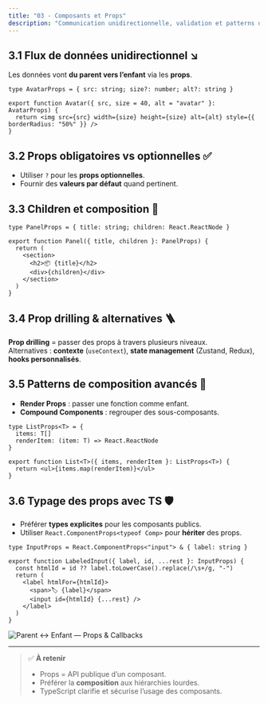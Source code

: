 ```yaml
---
title: "03 - Composants et Props"
description: "Communication unidirectionnelle, validation et patterns de composition"
---
```


## 3.1 Flux de données unidirectionnel ↘️

Les données vont **du parent vers l’enfant** via les **props**.

```tsx
type AvatarProps = { src: string; size?: number; alt?: string }

export function Avatar({ src, size = 40, alt = "avatar" }: AvatarProps) {
  return <img src={src} width={size} height={size} alt={alt} style={{ borderRadius: "50%" }} />
}
```

## 3.2 Props obligatoires vs optionnelles ✅

- Utiliser `?` pour les **props optionnelles**.
- Fournir des **valeurs par défaut** quand pertinent.

## 3.3 Children et composition 🧩

```tsx
type PanelProps = { title: string; children: React.ReactNode }

export function Panel({ title, children }: PanelProps) {
  return (
    <section>
      <h2>📦 {title}</h2>
      <div>{children}</div>
    </section>
  )
}
```

## 3.4 Prop drilling & alternatives 🪜

**Prop drilling** = passer des props à travers plusieurs niveaux.  
Alternatives : **contexte** (`useContext`), **state management** (Zustand, Redux), **hooks personnalisés**.

## 3.5 Patterns de composition avancés 🧠

- **Render Props** : passer une fonction comme enfant.
- **Compound Components** : regrouper des sous-composants.

```tsx
type ListProps<T> = {
  items: T[]
  renderItem: (item: T) => React.ReactNode
}

export function List<T>({ items, renderItem }: ListProps<T>) {
  return <ul>{items.map(renderItem)}</ul>
}
```

## 3.6 Typage des props avec TS 🛡️

- Préférer **types explicites** pour les composants publics.
- Utiliser `React.ComponentProps<typeof Comp>` pour **hériter** des props.

```tsx
type InputProps = React.ComponentProps<"input"> & { label: string }

export function LabeledInput({ label, id, ...rest }: InputProps) {
  const htmlId = id ?? label.toLowerCase().replace(/\s+/g, "-")
  return (
    <label htmlFor={htmlId}>
      <span>🏷 {label}</span>
      <input id={htmlId} {...rest} />
    </label>
  )
}
```

![Parent ↔︎ Enfant — Props & Callbacks](/static/img/parents-children-props-callback.png)

---

> ✅ **À retenir**
>
> - Props = API publique d’un composant.
> - Préférer la **composition** aux hiérarchies lourdes.
> - TypeScript clarifie et sécurise l’usage des composants.
